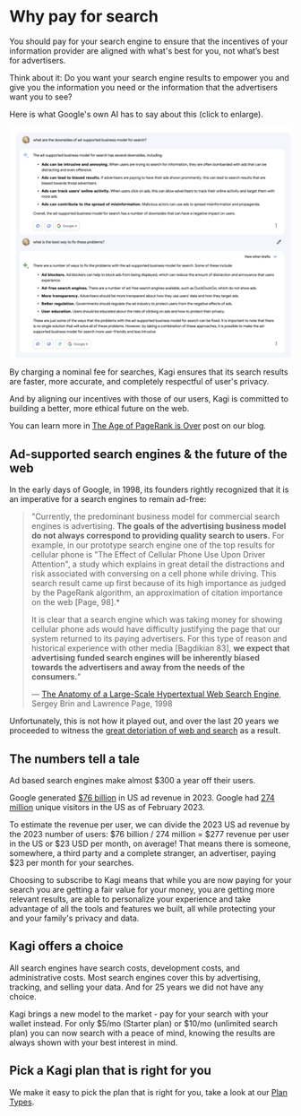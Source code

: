 # Why pay for search

You should pay for your search engine to ensure that the incentives of your information provider are aligned with what's best for you, not what’s best for advertisers.

Think about it: Do you want your search engine results to empower you and give you the information you need or the information that the advertisers want you to see?

Here is what Google's own AI has to say about this (click to enlarge).

[![Google ad for Kagi](media/ad.png)](https://help.kagi.com/assets/ad.554fa2a5.png)

By charging a nominal fee for searches, Kagi ensures that its search results are faster, more accurate, and completely respectful of
user's privacy.

And by aligning our incentives with those of our users, Kagi is committed to building a better, more ethical future
on the web.

You can learn more in [The Age of PageRank is Over](https://blog.kagi.com/age-pagerank-over) post on our blog.

## Ad-supported search engines & the future of the web

In the early days of Google, in 1998, its founders rightly recognized that it is an imperative for a search engines to remain ad-free:

> "Currently, the predominant business model for commercial search engines is advertising. **The goals of the advertising business model do not always correspond to providing quality search to users.** For example, in our prototype search engine one of the top results for cellular phone is "The Effect of Cellular Phone Use Upon Driver Attention", a study which explains in great detail the distractions and risk associated with conversing on a cell phone while driving. This search result came up first because of its high importance as judged by the PageRank algorithm, an approximation of citation importance on the web [Page, 98].*
>
> It is clear that a search engine which was taking money for showing cellular phone ads would have difficulty justifying the page that our system returned to its paying advertisers. For this type of reason and historical experience with other media [Bagdikian 83], **we expect that advertising funded search engines will be inherently biased towards the advertisers and away from the needs of the consumers.**"
>
> — [The Anatomy of a Large-Scale Hypertextual Web Search Engine](http://infolab.stanford.edu/pub/papers/google.pdf), Sergey Brin and Lawrence Page, 1998

Unfortunately, this is not how it played out, and over the last 20 years we proceeded to witness the [great detoriation of web and search](https://blog.kagi.com/age-pagerank-over) as a result.

## The numbers tell a tale

Ad based search engines make almost $300 a year off their users. 

Google generated [$76 billion](https://www.statista.com/statistics/469821/google-annual-ad-revenue-usa/) in US ad revenue in 2023. Google had [274 million](https://www.statista.com/topics/1001/google/) unique visitors in the US as of February 2023.

To estimate the revenue per user, we can divide the 2023 US ad revenue by the 2023 number of users: $76 billion / 274 million = $277 revenue per user in the US or $23 USD per month, on average! That means there is someone, somewhere, a third party and a complete stranger, an advertiser, paying $23 per month for your searches. 

Choosing to subscribe to Kagi means that while you are now paying for your search you are getting a fair value for your money, you are getting more relevant results, are able to personalize your experience and take advantage of all the tools and features we built, all while protecting your and your family's privacy and data.

## Kagi offers a choice

All search engines have search costs, development costs, and administrative costs. Most search engines cover this by advertising, tracking, and selling your data. And for 25 years we did not have any choice.

Kagi brings a new model to the market - pay for your search with your wallet instead. For only $5/mo (Starter plan) or $10/mo (unlimited search plan) you can now search with a peace of mind, knowing the results are always shown with your best interest in mind.

## Pick a Kagi plan that is right for you

We make it easy to pick the plan that is right for you, take a look at our [Plan Types](../plans/plan-types.md).
